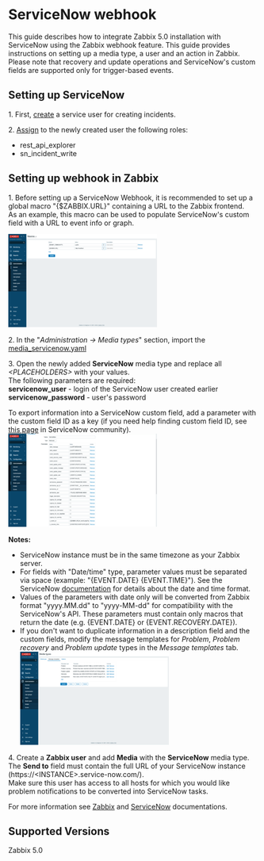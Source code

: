 # ServiceNow webhook 

This guide describes how to integrate Zabbix 5.0 installation with ServiceNow using the Zabbix webhook feature. This guide provides instructions on setting up a media type, a user and an action in Zabbix.<br>
Please note that recovery and update operations and ServiceNow's custom fields are supported only for trigger-based events.

## Setting up ServiceNow
1\. First, [create](https://docs.servicenow.com/bundle/orlando-platform-administration/page/administer/users-and-groups/task/t_CreateAUser.html) a service user for creating incidents. 

2\. [Assign](https://docs.servicenow.com/bundle/orlando-platform-administration/page/administer/users-and-groups/task/t_AssignARoleToAUser.html) to the newly created user the following roles:<br>
- rest_api_explorer
- sn_incident_write

## Setting up webhook in Zabbix 
1\. Before setting up a ServiceNow Webhook, it is recommended to set up a global macro "{$ZABBIX.URL}" containing a URL to the Zabbix frontend.<br>
As an example, this macro can be used to populate ServiceNow's custom field with a URL to event info or graph.

[![](images/thumb.1.png?raw=true)](images/1.png)

2\. In the "*Administration -> Media types*" section, import the [media_servicenow.yaml](media_servicenow.yaml)

3\. Open the newly added **ServiceNow** media type and replace all *&lt;PLACEHOLDERS&gt;* with your values.<br>
The following parameters are required:<br>
**servicenow_user** - login of the ServiceNow user created earlier<br>
**servicenow_password** - user's password<br>

To export information into a ServiceNow custom field, add a parameter with the custom field ID as a key (if you need help finding custom field ID, see [this page](https://community.servicenow.com/community?id=community_question&sys_id=c8aa472ddb5cdbc01dcaf3231f96190a) in ServiceNow community).<br>
[![](images/thumb.2.png?raw=true)](images/2.png)

**Notes:**
- ServiceNow instance must be in the same timezone as your Zabbix server.
- For fields with "Date/time" type, parameter values must be separated via space (example: "{EVENT.DATE} {EVENT.TIME}"). See the ServiceNow [documentation](https://docs.servicenow.com/bundle/orlando-platform-administration/page/administer/time/reference/r_FormatDateAndTimeFields.html) for details about the date and time format.
- Values of the parameters with date only will be converted from Zabbix format "yyyy.MM.dd" to "yyyy-MM-dd" for compatibility with the ServiceNow's API. These parameters must contain only macros that return the date (e.g. {EVENT.DATE} or {EVENT.RECOVERY.DATE}).
- If you don't want to duplicate information in a description field and the custom fields, modify the message templates for *Problem*, *Problem recovery* and *Problem update* types in the *Message templates* tab.<br>
[![](images/thumb.3.png?raw=true)](images/3.png)<br>

4\. Create a **Zabbix user** and add **Media** with the **ServiceNow** media type.<br>
The **Send to** field must contain the full URL of your ServiceNow instance (https://\<INSTANCE>.service-now.com/).<br>
Make sure this user has access to all hosts for which you would like problem notifications to be converted into ServiceNow tasks.

For more information see [Zabbix](https://www.zabbix.com/documentation/5.2/manual/config/notifications) and [ServiceNow](https://docs.servicenow.com/) documentations.

## Supported Versions
Zabbix 5.0
